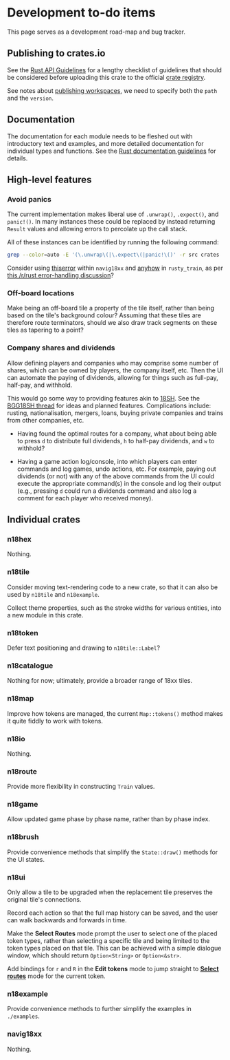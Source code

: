 # Development to-do items

This page serves as a development road-map and bug tracker.

## Publishing to crates.io

See the [Rust API Guidelines](https://rust-lang.github.io/api-guidelines/)
for a lengthy checklist of guidelines that should be considered before
uploading this crate to the official [crate registry](https://crates.io/).

See notes about
[publishing workspaces](https://doc.rust-lang.org/cargo/reference/specifying-dependencies.html#specifying-path-dependencies),
we need to specify both the ``path`` and the ``version``.

## Documentation

The documentation for each module needs to be fleshed out with
introductory text and examples, and more detailed documentation for
individual types and functions.
See the [Rust documentation guidelines](https://rust-lang.github.io/api-guidelines/documentation.html) for details.

## High-level features

### Avoid panics

The current implementation makes liberal use of ``.unwrap()``,
``.expect()``, and ``panic!()``. In many instances these could be replaced
by instead returning ``Result`` values and allowing errors to percolate up
the call stack.

All of these instances can be identified by running the following command:

```sh
grep --color=auto -E '(\.unwrap\(|\.expect\(|panic!\()' -r src crates
```

Consider using [thiserror](https://docs.rs/thiserror/*/thiserror/) within `navig18xx` and [anyhow](https://docs.rs/anyhow/*/anyhow/) in `rusty_train`, as per [this /r/rust error-handling discussion](https://redd.it/ej67aa)?

### Off-board locations

Make being an off-board tile a property of the tile itself, rather than being based on the tile's background colour?
Assuming that these tiles are therefore route terminators, should we also draw track segments on these tiles as tapering to a point?

### Company shares and dividends

Allow defining players and companies who may comprise some number of
shares, which can be owned by players, the company itself, etc.
Then the UI can automate the paying of dividends, allowing for things such
as full-pay, half-pay, and withhold.

This would go some way to providing features akin to
[18SH](https://github.com/msaari/18sh).
See the [BGG18SH thread](https://boardgamegeek.com/thread/2225619/18sh-command-line-replacement-spreadsheets) for ideas and planned features.
Complications include: rusting, nationalisation, mergers, loans, buying private companies and trains from other companies, etc.

+ Having found the optimal routes for a company, what about being able to press `d` to distribute full dividends, `h` to half-pay dividends, and `w` to withhold?

+ Having a game action log/console, into which players can enter commands and log games, undo actions, etc.
  For example, paying out dividends (or not) with any of the above commands from the UI could execute the appropriate command(s) in the console and log their output (e.g., pressing `d` could run a dividends command and also log a comment for each player who received money).

## Individual crates

### n18hex

Nothing.

### n18tile

Consider moving text-rendering code to a new crate, so that it can also be used by `n18tile` and `n18example`.

Collect theme properties, such as the stroke widths for various entities, into a new module in this crate.

### n18token

Defer text positioning and drawing to `n18tile::Label`?

### n18catalogue

Nothing for now; ultimately, provide a broader range of 18xx tiles.

### n18map

Improve how tokens are managed, the current `Map::tokens()` method makes it quite fiddly to work with tokens.

### n18io

Nothing.

### n18route

Provide more flexibility in constructing `Train` values.

### n18game

Allow updated game phase by phase name, rather than by phase index.

### n18brush

Provide convenience methods that simplify the `State::draw()` methods for the UI states.

### n18ui

Only allow a tile to be upgraded when the replacement tile preserves the original tile's connections.

Record each action so that the full map history can be saved, and the user can walk backwards and forwards in time.

Make the **Select Routes** mode prompt the user to select one of the placed token types, rather than selecting a specific tile and being limited to the token types placed on that tile.
This can be achieved with a simple dialogue window, which should return `Option<String>` or `Option<&str>`.

Add bindings for `r` and `R` in the **Edit tokens** mode to jump straight to [**Select routes**](../user_guide/routes.md) mode for the current token.

### n18example

Provide convenience methods to further simplify the examples in `./examples`.

### navig18xx

Nothing.
